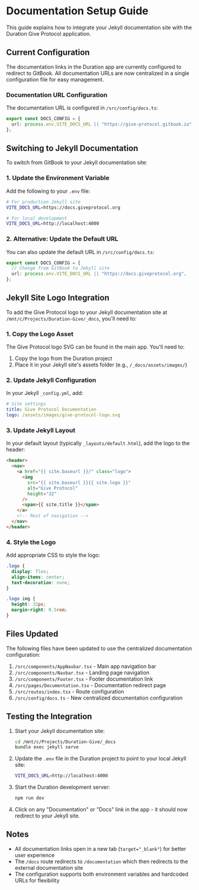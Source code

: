 # Documentation Setup Guide

This guide explains how to integrate your Jekyll documentation site with the Duration Give Protocol application.

## Current Configuration

The documentation links in the Duration app are currently configured to redirect to GitBook. All documentation URLs are now centralized in a single configuration file for easy management.

### Documentation URL Configuration

The documentation URL is configured in `/src/config/docs.ts`:

```typescript
export const DOCS_CONFIG = {
  url: process.env.VITE_DOCS_URL || "https://give-protocol.gitbook.io",
};
```

## Switching to Jekyll Documentation

To switch from GitBook to your Jekyll documentation site:

### 1. Update the Environment Variable

Add the following to your `.env` file:

```bash
# For production Jekyll site
VITE_DOCS_URL=https://docs.giveprotocol.org

# For local development
VITE_DOCS_URL=http://localhost:4000
```

### 2. Alternative: Update the Default URL

You can also update the default URL in `/src/config/docs.ts`:

```typescript
export const DOCS_CONFIG = {
  // Change from GitBook to Jekyll site
  url: process.env.VITE_DOCS_URL || "https://docs.giveprotocol.org",
};
```

## Jekyll Site Logo Integration

To add the Give Protocol logo to your Jekyll documentation site at `/mnt/c/Projects/Duration-Give/_docs`, you'll need to:

### 1. Copy the Logo Asset

The Give Protocol logo SVG can be found in the main app. You'll need to:

1. Copy the logo from the Duration project
2. Place it in your Jekyll site's assets folder (e.g., `/_docs/assets/images/`)

### 2. Update Jekyll Configuration

In your Jekyll `_config.yml`, add:

```yaml
# Site settings
title: Give Protocol Documentation
logo: /assets/images/give-protocol-logo.svg
```

### 3. Update Jekyll Layout

In your default layout (typically `_layouts/default.html`), add the logo to the header:

```html
<header>
  <nav>
    <a href="{{ site.baseurl }}/" class="logo">
      <img
        src="{{ site.baseurl }}{{ site.logo }}"
        alt="Give Protocol"
        height="32"
      />
      <span>{{ site.title }}</span>
    </a>
    <!-- Rest of navigation -->
  </nav>
</header>
```

### 4. Style the Logo

Add appropriate CSS to style the logo:

```css
.logo {
  display: flex;
  align-items: center;
  text-decoration: none;
}

.logo img {
  height: 32px;
  margin-right: 0.5rem;
}
```

## Files Updated

The following files have been updated to use the centralized documentation configuration:

1. `/src/components/AppNavbar.tsx` - Main app navigation bar
2. `/src/components/Navbar.tsx` - Landing page navigation
3. `/src/components/Footer.tsx` - Footer documentation link
4. `/src/pages/Documentation.tsx` - Documentation redirect page
5. `/src/routes/index.tsx` - Route configuration
6. `/src/config/docs.ts` - New centralized documentation configuration

## Testing the Integration

1. Start your Jekyll documentation site:

   ```bash
   cd /mnt/c/Projects/Duration-Give/_docs
   bundle exec jekyll serve
   ```

2. Update the `.env` file in the Duration project to point to your local Jekyll site:

   ```bash
   VITE_DOCS_URL=http://localhost:4000
   ```

3. Start the Duration development server:

   ```bash
   npm run dev
   ```

4. Click on any "Documentation" or "Docs" link in the app - it should now redirect to your Jekyll site.

## Notes

- All documentation links open in a new tab (`target="_blank"`) for better user experience
- The `/docs` route redirects to `/documentation` which then redirects to the external documentation site
- The configuration supports both environment variables and hardcoded URLs for flexibility
